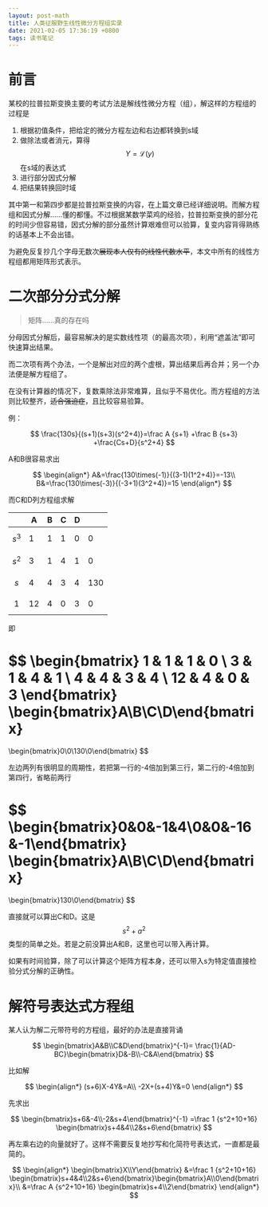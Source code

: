 ```yaml
---
layout: post-math
title: 人类征服野生线性微分方程组实录
date: 2021-02-05 17:36:19 +0800
tags: 读书笔记
---
```


# 前言

某校的拉普拉斯变换主要的考试方法是解线性微分方程（组），解这样的方程组的过程是

1. 根据初值条件，把给定的微分方程左边和右边都转换到s域
2. 做除法或者消元，算得$$Y=\mathcal L \left(y\right)$$在s域的表达式
3. 进行部分因式分解
4. 把结果转换回时域

其中第一和第四步都是拉普拉斯变换的内容，在上篇文章已经详细说明。而解方程组和因式分解……懂的都懂。不过根据某数学菜鸡的经验，拉普拉斯变换的部分花的时间少但容易错，因式分解的部分虽然计算艰难但可以验算，复变内容背得熟练的话基本上不会出错。



为避免反复抄几个字母无数次~~展现本人仅有的线性代数水平~~，本文中所有的线性方程组都用矩阵形式表示。



# 二次部分分式分解

> 矩阵……真的存在吗

分母因式分解后，最容易解决的是实数线性项（的最高次项），利用“遮盖法”即可快速算出结果。

而二次项有两个办法，一个是解出对应的两个虚根，算出结果后再合并；另一个办法便是解方程组了。

在没有计算器的情况下，复数乘除法非常难算，且似乎不易优化。而方程组的方法则比较整齐，~~适合强迫症~~，且比较容易验算。

例：

$$
\frac{130s}{(s+1)(s+3)(s^2+4)}=\frac A {s+1} +\frac B {s+3} +\frac{Cs+D}{s^2+4}
$$

A和B很容易求出

$$
\begin{align*}
A&=\frac{130\times(-1)}{(3-1)(1^2+4)}=-13\\
B&=\frac{130\times(-3)}{(-3+1)(3^2+4)}=15
\end{align*}
$$

而C和D列方程组求解

|         | A    | B    | C    | D    |      |
| ------: | ---- | ---- | ---- | ---- | ---- |
| $$s^3$$ | 1    | 1    | 1    | 0    | 0    |
| $$s^2$$ | 3    | 1    | 4    | 1    | 0    |
|   $$s$$ | 4    | 4    | 3    | 4    | 130  |
|   $$1$$ | 12   | 4    | 0    | 3    | 0    |

即

$$
\begin{bmatrix}
  1 & 1 & 1 & 0 \\
  3 & 1 & 4 & 1 \\
  4 & 4 & 3 & 4 \\
  12 & 4 & 0 & 3
\end{bmatrix}
\begin{bmatrix}A\\B\\C\\D\end{bmatrix}
=
\begin{bmatrix}0\\0\\130\\0\end{bmatrix}
$$

左边两列有很明显的周期性，若把第一行的-4倍加到第三行，第二行的-4倍加到第四行，省略前两行

$$
\begin{bmatrix}0&0&-1&4\\0&0&-16&-1\end{bmatrix}
\begin{bmatrix}A\\B\\C\\D\end{bmatrix}
=
\begin{bmatrix}130\\0\end{bmatrix}
$$

直接就可以算出C和D。这是$$s^2+a^2$$类型的简单之处。若是之前没算出A和B，这里也可以带入再计算。

如果有时间验算，除了可以计算这个矩阵方程本身，还可以带入s为特定值直接检验分式分解的正确性。

# 解符号表达式方程组

某人认为解二元带符号的方程组，最好的办法是直接背诵

$$
\begin{bmatrix}A&B\\C&D\end{bmatrix}^{-1}=
\frac{1}{AD-BC}\begin{bmatrix}D&-B\\-C&A\end{bmatrix}
$$

比如解

$$
\begin{align*}
(s+6)X-4Y&=A\\
-2X+(s+4)Y&=0
\end{align*}
$$

先求出

$$
\begin{bmatrix}s+6&-4\\-2&s+4\end{bmatrix}^{-1}
=\frac 1 {s^2+10+16} \begin{bmatrix}s+4&4\\2&s+6\end{bmatrix}
$$

再左乘右边的向量就好了。这样不需要反复地抄写和化简符号表达式，一直都是最简的。

$$
\begin{align*}
\begin{bmatrix}X\\Y\end{bmatrix}
&=\frac 1 {s^2+10+16} 
\begin{bmatrix}s+4&4\\2&s+6\end{bmatrix}\begin{bmatrix}A\\0\end{bmatrix}\\
&=\frac A {s^2+10+16} \begin{bmatrix}s+4\\2\end{bmatrix}
\end{align*}
$$
